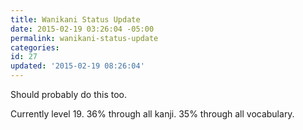 ```yaml
---
title: Wanikani Status Update
date: 2015-02-19 03:26:04 -05:00
permalink: wanikani-status-update
categories:
id: 27
updated: '2015-02-19 08:26:04'
---
```


Should probably do this too.

Currently level 19. 36% through all kanji. 35% through all vocabulary.



